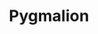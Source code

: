 ---
title: Pygmalion
year: 1947
opening_date: 1947-05-23
closing_date: 1947-05-30
layout: productions
image:
image_caption:
image_credit:
playbill: 
category: 
details:
  Theatre: Theatre Jacksonville
  Venue: Little Theatre
cast:
  Alfred Doolittle: Roy Meischner
  Another Bystander: Walter Feuer
  Bystander:
    - C. Eugene Sayre
    - Catherine Nicholl
    - Dorothy Ann Marsh
    - Irma Jean Manning
    - Maurice Blitch
    - Paul G. Oxford
    - Ronald Gibson
    - Sharon Hopkins
  Clara Eynsford Hill: Myra Nicholl
  Colonel Pickering: Burdette Garrison
  Eliza Doolittle: Marion Albinson Conner
  Freddy Eynsford Hill: James Drummond
  Henry Higgins: Charles J. Broyles
  Mrs. Eynsford Hill: Kathleen Knight
  Mrs. Higgins: Jean Carlson
  Mrs. Pearce: Carolina Rawls
  Parlor-Maid: Dorothy Ann Marsh
  Taxi Driver: Otis Miller
crew:
  Assistant Stage Manager: Ruth Buell
  Director: L. Bramer Carlson
  Lighting controls: Audrey Forbes
  Make-up:
    - Bernice Smith
    - Beverly Adams
    - Jane Lovett
    - Mickey Meischner
    - Nina Branch
  Photographs in Lobby: Loyd G. Sandgren
  Properties:
    - Barbara Stegner
    - Helen Kriebs
    - Herschel Duval
    - Mary Garcia
    - Su Hawkins
  Scene painting and construction:
    - Bernie Adams
    - Beverly Adams
    - Carole Henning
    - David Salter
    - Edith Vaughn
    - Edward Keisling
    - Elsie Foreman
    - Eugene Patton
    - Irma Jean Manning
    - Mary Garcia
    - Mickey Meischner
    - Nina Branch
    - Peggy Connelly
    - Su Hawkins
    - Vivienne Salter
  Scene Shifting:
    - Bernie Adams
    - Billy Cobb
    - C. Eugene Sayre
    - Eugene Patton
    - Maurice Blitch
    - Otis Miller
    - Ronald Gibson
  Set and Lighting Design: Duke LeBrun
  Sound Effects: Sven Koller
  Stage Manager: Connie Buchwald
  Wardrobe:
    - Edna Stegner
    - Helen Fitch
    - Vivienne Salter
    - Vonnie Patton
---